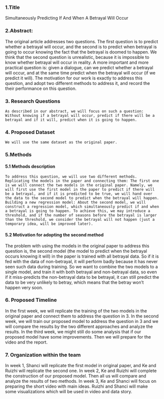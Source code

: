 ### 1.Title
Simultaneously Predicting If And When A Betrayal Will Occur

### 2.Abstract:
The original article addresses two questions. The first question is to predict whether a betrayal will occur, and the second is to predict when betrayal is going to occur knowing the fact that the betrayal is doomed to happen. We think that the second question is unrealistic, because it is impossible to know whether betrayal will occur in reality. A more important and more practical question is: given a dialogue, can we predict whether a betrayal will occur, and at the same time predict when the betrayal will occur (if we predict it will). The motivation for our work is exactly to address this question, and adopt two different methods to address it, and record the their performance on this question.

### 3. Research Questions
	As described in our abstract, we will focus on such a question: Without knowing if a betrayal will occur, predict if there will be a betrayal and if it will, predict when it is going to happen.

### 4. Proposed Dataset
	We will use the same dataset as the original paper.

### 5.Methods
#### 5.1 Methods description
	To address this question, we will use two different methods.
	Replicating the models in the paper and connecting them: The first one is we will connect the two models in the original paper. Namely, we will first use the first model in the paper to predict if there will be a betrayal, and if it is predicted to be true, we will hand over the data to the second model to predict when the betrayal will happen.
	Building a new regression model: About the second model, we will construct a regression model, which simultaneously predict if and when a betrayal is going to happen. To achieve this, we may introduce a threshold, and if the number of seasons before the betrayal is larger than the threshold, we consider the betrayal will not happen (just a temporary idea, will be improved later).
#### 5.2 Motivation for adopting the second method
The problem with using the models in the original paper to address this question is, the second model (the model to predict when the betrayal occurs knowing it will) in the paper is trained with all betrayal data. So if it is fed with the data of non-betrayal, it will perform badly because it has never seen such data during training. So we want to combine the two models to a single model, and train it with both betrayal and non-betrayal data, so even if it miss-predicts the non-betrayal data to be betrayal, it can still predict the data to be very unlikely to betray, which means that the betray won’t happen very soon. 

### 6. Proposed Timeline
In the first week, we will replicate the training of the two models in the original paper and connect them to address the question in 3.
In the second week, we will train our proposed model to address the question in 3 and we will compare the results by the two different approaches and analyze the results.
In the third week, we might still do some analysis that if our proposed model have some improvements. Then we will prepare for the video and the report.

### 7. Organization within the team
In week 1, Shanci will replicate the first model in original paper, and Ke and Ruizhi will replicate the second one.
In week 2, Ke and Ruizhi will complete the construction of our proposed model. Then all us will compare and analyze the results of two methods. 
In week 3, Ke and Shanci will focus on preparing the short video with main ideas. Ruizhi and Shanci will make some visualizations which will be used in video and data story.
